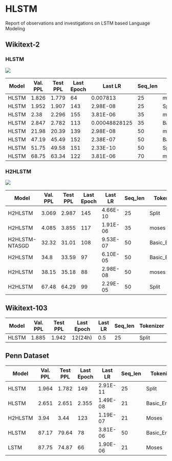 # HLSTM
  Report of observations and investigations on LSTM based Language Modeling

## Wikitext-2

### HLSTM

<img src="https://github.com/a-emadi/HLSTM/assets/147874627/bd4fd9e9-c047-46eb-8ba2-1a43cbbf799e">

|Model | Val. PPL|	Test PPL|	Last Epoch|	Last LR|	Seq_len|	Tokenizer|
|------|------|------|------|------|------|------|
|HLSTM|	1.826|	1.779|	64|	0.007813|	25|	moses|
|HLSTM|	1.952|	1.907|	143|	2.98E-08|	25|	Split|
|HLSTM|	2.38|	2.296|	155	|3.81E-06|	35|	moses|
|HLSTM| 2.847| 2.782 | 113| 0.00048828125| 35|Basic_English|
|HLSTM|	21.98|	20.39|	139	|2.98E-08|	50|	moses|
|HLSTM| 47.19| 45.49| 152| 2.38E-07| 50|Basic_English|
|HLSTM|	51.75|	49.58|	151	|2.33E-10|	50|	Split|
|HLSTM|	68.75|	63.34|	122	|3.81E-06|	70|	moses|

### H2HLSTM

<img  src="https://github.com/a-emadi/HLSTM/assets/147874627/a11f53bd-6c9d-4c70-8496-156a0b41cbd0">

|Model | Val. PPL|	Test PPL|	Last Epoch|	Last LR|	Seq_len|	Tokenizer|
|------|------|------|------|------|------|------|
|H2HLSTM| 3.069| 2.987| 145| 4.66E-10| 25| Split|
|H2HLSTM| 4.085| 3.855| 117| 1.91E-06| 35| moses|
|H2HLSTM-NTASGD| 32.32| 31.01| 108| 9.53E-07| 50| Basic_English|
|H2HLSTM| 34.8| 33.59| 97| 6.10E-05| 50| Basic_English|
|H2HLSTM| 38.15| 35.18| 88| 2.98E-08| 50| moses|
|H2HLSTM| 67.48| 64.29| 99| 2.29E-05| 50| Split|


## Wikitext-103
|Model | Val. PPL|	Test PPL|	Last Epoch|	Last LR|	Seq_len|	Tokenizer|
|------|------|------|------|------|------|------|
|HLSTM|	1.885|	1.942|	12(24h)|	0.5|	25|	Split|

## Penn Dataset
|Model|	Val. PPL|	Test PPL|	Last Epoch|	Last LR|	Seq_len|	Tokenizer|
|------|------|------|------|------|------|------|
|HLSTM|	1.964|	1.782|	149|	2.91E-11|	25|	Split|
|HLSTM|	2.651|	2.651|	2.355|	1.49E-08|	21|	Basic_English|
|H2HLSTM|	3.94|	3.44|	123|	1.19E-07|	21|	Moses|
|HLSTM|	87.17|	79.64|	78|	3.81E-06|	50|	Basic_English|
|LSTM|	87.75|	74.87|	66|	1.90E-06|	21|	Moses|
